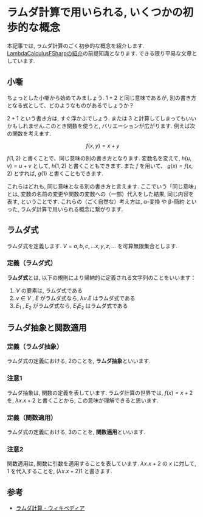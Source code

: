 # ラムダ計算で用いられる, いくつかの初歩的な概念

本記事では, ラムダ計算のごく初歩的な概念を紹介します. [LambdaCalculusFSharpの紹介](../01_fsharp/library/LambdaCalculusFSharp.md)の前提知識となります. できる限り平易な文章としています.

## 小噺

ちょっとした小噺から始めてみましょう. $1 + 2$ と同じ意味であるが, 別の書き方となる式として、どのようなものがあるでしょうか？

$2 + 1$ という書き方は, すぐ浮かぶでしょう. または $3$ と計算してしまってもいいかもしれません.このとき関数を使うと, バリエーションが広がります. 例えば次の関数を考えます.

```math
f(x, y) = x + y
```

$f(1, 2)$ と書くことで、同じ意味の別の書き方となります. 変数名を変えて, $h(u, v) = u + v$ として, $h(1, 2)$ と書くこともできます. また $f$ を用いて、 $g(x) = f(x, 2)$ とすれば, $g(1)$ と書くこともできます.

これらはどれも, 同じ意味となる別の書き方と言えます. ここでいう「同じ意味」とは, 変数の名前の変更や関数の変数への（一部）代入をした結果, 同じ内容を表す, ということです. これらの（ごく自然な）考え方は, α-変換 や β-簡約 といった, ラムダ計算で用いられる概念に繋がります.

## ラムダ式

ラムダ式を定義します. $V = { a, b, c, … x, y, z, … }$ を可算無限集合とします.

### 定義（ラムダ式）

**ラムダ式**とは, 以下の規則により帰納的に定義される文字列のことをいいます：

1. $V$ の要素は, ラムダ式である
2. $v ∈ V$ , $E$ がラムダ式なら,  $λv.E$ はラムダ式である
3. $E_1$ , $E_2$ がラムダ式なら,  $E_1 E_2$ はラムダ式である

## ラムダ抽象と関数適用

### 定義（ラムダ抽象）

ラムダ式の定義における, 2のことを, **ラムダ抽象**といいます.

### 注意1

ラムダ抽象は, 関数の定義を表しています. ラムダ計算の世界では,  $f(x) = x + 2$ を,  $λx.x + 2$ と書くことから, この意味が理解できると思います.

### 定義（関数適用）

ラムダ式の定義における, 3のことを, **関数適用**といいます.

### 注意2

関数適用は, 関数に引数を適用することを表しています. $λx.x + 2$ の $x$ に対して, $1$ を代入することを,  $(λx.x + 2)1$ と書きます.

## 参考

- [ラムダ計算 - ウィキペディア](https://ja.wikipedia.org/wiki/%E3%83%A9%E3%83%A0%E3%83%80%E8%A8%88%E7%AE%97)
